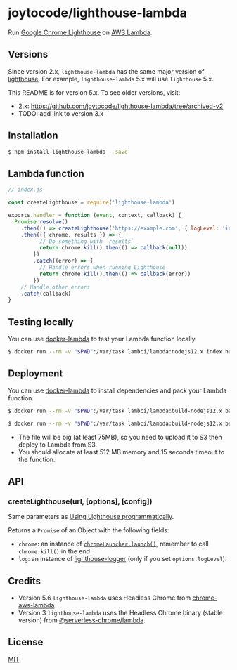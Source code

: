 # joytocode/lighthouse-lambda

Run [Google Chrome Lighthouse](https://github.com/GoogleChrome/lighthouse) on [AWS Lambda](https://aws.amazon.com/lambda/).

## Versions

Since version 2.x, `lighthouse-lambda` has the same major version of [lighthouse](https://www.npmjs.com/package/lighthouse). For example, `lighthouse-lambda` 5.x will use `lighthouse` 5.x.

This README is for version 5.x. To see older versions, visit:

- 2.x: https://github.com/joytocode/lighthouse-lambda/tree/archived-v2
- TODO: add link to version 3.x

## Installation

```bash
$ npm install lighthouse-lambda --save
```

## Lambda function

```js
// index.js

const createLighthouse = require('lighthouse-lambda')

exports.handler = function (event, context, callback) {
  Promise.resolve()
    .then(() => createLighthouse('https://example.com', { logLevel: 'info' }))
    .then(({ chrome, results }) => {
          // Do something with `results`
          return chrome.kill().then(() => callback(null))
        })
        .catch((error) => {
          // Handle errors when running Lighthouse
          return chrome.kill().then(() => callback(error))
        })
    // Handle other errors
    .catch(callback)
}
```

## Testing locally

You can use [docker-lambda](https://github.com/lambci/docker-lambda) to test your Lambda function locally.

```bash
$ docker run --rm -v "$PWD":/var/task lambci/lambda:nodejs12.x index.handler
```

## Deployment

You can use [docker-lambda](https://github.com/lambci/docker-lambda) to install dependencies and pack your Lambda function.

```bash
$ docker run --rm -v "$PWD":/var/task lambci/lambda:build-nodejs12.x bash -c "rm -rf node_modules && npm install"

$ docker run --rm -v "$PWD":/var/task lambci/lambda:build-nodejs12.x bash -c "rm -f *.zip && zip lambda.zip -r node_modules index.js package.json"
```

- The file will be big (at least 75MB), so you need to upload it to S3 then deploy to Lambda from S3.
- You should allocate at least 512 MB memory and 15 seconds timeout to the function.

## API

### createLighthouse(url, [options], [config])

Same parameters as [Using Lighthouse programmatically](https://github.com/GoogleChrome/lighthouse/blob/master/docs/readme.md#using-programmatically).

Returns a `Promise` of an Object with the following fields:

- `chrome`: an instance of [`chromeLauncher.launch()`](https://github.com/GoogleChrome/chrome-launcher#launchopts), remember to call `chrome.kill()` in the end.
- `log`: an instance of [lighthouse-logger](https://github.com/GoogleChrome/lighthouse/tree/master/lighthouse-logger) (only if you set `options.logLevel`).

## Credits

- Version 5.6 `lighthouse-lambda` uses Headless Chrome from [chrome-aws-lambda](https://www.npmjs.com/package/chrome-aws-lambda).
- Version 3 `lighthouse-lambda` uses the Headless Chrome binary (stable version) from [@serverless-chrome/lambda](https://www.npmjs.com/package/@serverless-chrome/lambda).

## License

[MIT](LICENSE)
